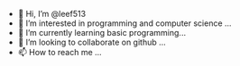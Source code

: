 - 👋 Hi, I’m @leef513
- 👀 I’m interested in programming and computer science ...
- 🌱 I’m currently learning basic programming...
- 💞️ I’m looking to collaborate on github ...
- 📫 How to reach me ...

<!---
leef513/leef513 is a ✨ special ✨ repository because its `README.md` (this file) appears on your GitHub profile.
You can click the Preview link to take a look at your changes.
--->
